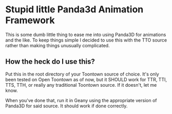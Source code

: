 # Stupid little Panda3d Animation Framework
This is some dumb little thing to ease me into using Panda3D for animations and the like.
To keep things simple I decided to use this with the TTO source rather than making things unusually complicated.

## How the heck do I use this?
Put this in the root directory of your Toontown source of choice.
It's only been tested on Open Toontown as of now, but it SHOULD work for TTR, TTI, TTS, TTH, or really any
traditional Toontown source. If it doesn't, let me know.

When you've done that, run it in Geany using the appropriate version of Panda3D for said source.
It should work if done correctly.